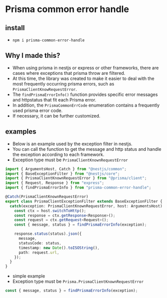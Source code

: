 # Prisma common error handle

## install

- `npm i prisma-common-error-handle`

## Why I made this?

- When using prisma in nestjs or express or other frameworks, there are cases where exceptions that prisma throw are filtered.
- At this time, the library was created to make it easier to deal with the most frequently occurring prisma errors, such as `PrismaClientKnowRequestError`.
- The `findPrismaErrorInfo()` function provides specific error messages and httpstatus that fit each Prisma error.
- In addition, the `PrismaCommonErrCode` enumeration contains a frequently used prisma error code.
- If necessary, it can be further customized.

## examples

- Below is an example used by the exception filter in nestjs.
- You can call the function to get the message and http status and handle the exception according to each framework.
- Exception type must be `PrismaClientKnownRequestError`

```typescript
import { ArgumentsHost, Catch } from "@nestjs/common";
import { BaseExceptionFilter } from "@nestjs/core";
import { PrismaClientKnownRequestError } from "@prisma/client";
import { Request, Response } from "express";
import { findPrismaErrorInfo } from "prisma-common-error-handle";

@Catch(PrismaClientKnownRequestError)
export class PrismaClientExceptionFilter extends BaseExceptionFilter {
  catch(exception: PrismaClientKnownRequestError, host: ArgumentsHost) {
    const ctx = host.switchToHttp();
    const response = ctx.getResponse<Response>();
    const request = ctx.getRequest<Request>();
    const { message, status } = findPrismaErrorInfo(exception);

    response.status(status).json({
      message,
      statusCode: status,
      timestamp: new Date().toISOString(),
      path: request.url,
    });
  }
}
```

- simple example
- Exception type must be `Prisma.PrismaClientKnownRequestError`

```typescript
const { message, status } = findPrismaErrorInfo(exception);
```
